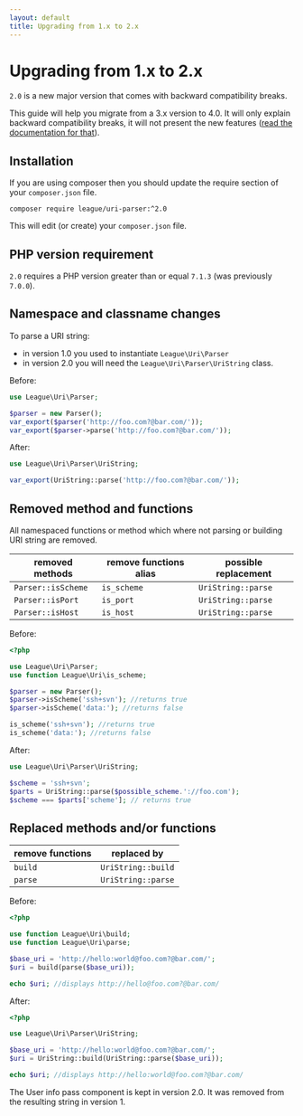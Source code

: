 ```yaml
---
layout: default
title: Upgrading from 1.x to 2.x
---
```


# Upgrading from 1.x to 2.x

`2.0` is a new major version that comes with backward compatibility breaks.

This guide will help you migrate from a 3.x version to 4.0. It will only explain backward compatibility breaks, it will not present the new features ([read the documentation for that](/parser/2.0/)).

## Installation

If you are using composer then you should update the require section of your `composer.json` file.

~~~
composer require league/uri-parser:^2.0
~~~

This will edit (or create) your `composer.json` file.

## PHP version requirement

`2.0` requires a PHP version greater than or equal `7.1.3` (was previously `7.0.0`).

## Namespace and classname changes

To parse a URI string:

- in version 1.0 you used to instantiate `League\Uri\Parser`
- in version 2.0 you will need the `League\Uri\Parser\UriString` class.

Before:

~~~php
use League\Uri\Parser;

$parser = new Parser();
var_export($parser('http://foo.com?@bar.com/'));
var_export($parser->parse('http://foo.com?@bar.com/'));
~~~

After:

~~~php
use League\Uri\Parser\UriString;

var_export(UriString::parse('http://foo.com?@bar.com/'));
~~~

## Removed method and functions

All namespaced functions or method which where not parsing or building URI string are removed.

| removed methods    | remove functions alias  | possible replacement |
| ------------------ | ----------------------- | -------------------- |
| `Parser::isScheme` | `is_scheme`             | `UriString::parse`   |
| `Parser::isPort`   | `is_port`               | `UriString::parse`   |
| `Parser::isHost`   | `is_host`               | `UriString::parse`   |

Before:

~~~php
<?php

use League\Uri\Parser;
use function League\Uri\is_scheme;

$parser = new Parser();
$parser->isScheme('ssh+svn'); //returns true
$parser->isScheme('data:'); //returns false

is_scheme('ssh+svn'); //returns true
is_scheme('data:'); //returns false
~~~

After:

~~~php
use League\Uri\Parser\UriString;

$scheme = 'ssh+svn';
$parts = UriString::parse($possible_scheme.'://foo.com');
$scheme === $parts['scheme']; // returns true
~~~

## Replaced methods and/or functions

| remove functions  | replaced by        |
| ----------------- | ------------------ |
| `build`           | `UriString::build` |
| `parse`           | `UriString::parse` |

Before:

~~~php
<?php

use function League\Uri\build;
use function League\Uri\parse;

$base_uri = 'http://hello:world@foo.com?@bar.com/';
$uri = build(parse($base_uri));

echo $uri; //displays http://hello@foo.com?@bar.com/
~~~

After:

~~~php
<?php

use League\Uri\Parser\UriString;

$base_uri = 'http://hello:world@foo.com?@bar.com/';
$uri = UriString::build(UriString::parse($base_uri));

echo $uri; //displays http://hello:world@foo.com?@bar.com/
~~~

<p class="message-warning">The User info pass component is kept in version 2.0. It was removed from the resulting string in version 1.</p>